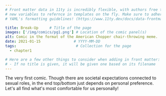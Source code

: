 ```yaml
---
# Front matter data in 11ty is incredibly flexible, with authors free to define
# new variables to refernce in templates on the fly. Make sure to adhere to
# YAML's formatting guidelines! (https://www.11ty.dev/docs/data-frontmatter/)

title: Break-Up     # Title of the page
images: ['/img/comics/pg1.png'] # Location of the comic panel(s)
alt: Comic in the format of the American Chopper chair-throwing meme.  First panel states 'he can't be an uke!' 'yes he can he's a twink!'.  Second panel states 'You're perpetuating the stereotype of youth and femininity in connection to submission!' 'You're overthinking yaoi!'.  Third panel states 'I'm a top and want more tiny tops' 'I'm a bottom'.     # Descriptive text for the panel(s)
date: 2021-01-15               # YYYY-MM-DD
tags:                           # Collection for the page
  - chapter1

# Here are a few other things to consider when adding in front matter:
# - If no title is given, it will be given one based on its filename
---
```

The very first comic.  Though there are societal expectations connected to sexual roles, in the end top/bottom just depends on personal preference.  Let's all find what's most comfortable for us personally!